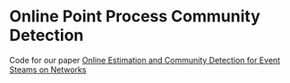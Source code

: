 # Online Point Process Community Detection

Code for our paper [Online Estimation and Community Detection for Event Steams on Networks](https://arxiv.org/abs/2009.01742)
